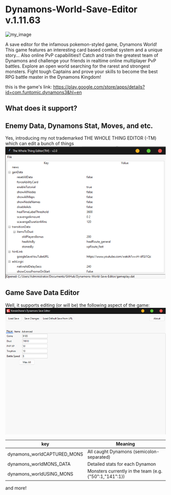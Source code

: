 # Dynamons-World-Save-Editor v.1.11.63

![my_image](readme/SaveEsitor_20250905_053416_0000.png)

A save editor for the infamous pokemon-styled game, Dynamons World! This game features an interesting card based combat system and a unique story... Also online PvP capabilities!!
Catch and train the greatest team of Dynamons and challenge your friends in realtime online multiplayer PvP battles. Explore an open world searching for the rarest and strongest monsters. Fight tough Captains and prove your skills to become the best RPG battle master in the Dynamons Kingdom!

this is the game's link: https://play.google.com/store/apps/details?id=com.funtomic.dynamons3&hl=en

## What does it support?
## Enemy Data, Dynamons Stat, Moves, and etc.
Yes, introducing my not trademarked THE WHOLE THING EDITOR (-TM) which can edit a bunch of things
![New Editor](screenshot_9.png)

## Game Save Data Editor
Well, it supports editing (or will be) the following aspect of the game:
![Save Editor](screenshot_8.png)

| key | Meaning |
|---|---|
| dynamons_worldCAPTURED_MONS	| All caught Dynamons (semicolon-separated) |
| dynamons_worldMONS_DATA	| Detailed stats for each Dynamon |
| dynamons_worldUSING_MONS	| Monsters currently in the team (e.g. {"50":1,"141":1}) |

and more!
